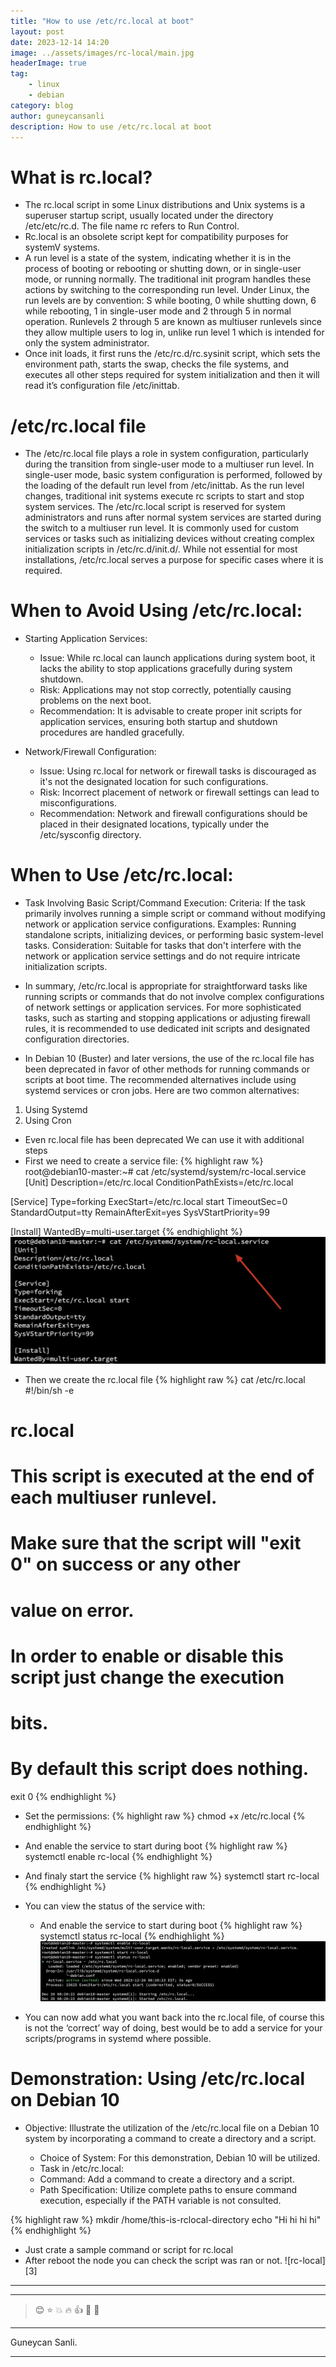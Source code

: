 ```yaml
---
title: "How to use /etc/rc.local at boot"
layout: post
date: 2023-12-14 14:20
image: ../assets/images/rc-local/main.jpg
headerImage: true
tag:
    - linux
    - debian
category: blog
author: guneycansanli
description: How to use /etc/rc.local at boot
---
```


# What is rc.local?

- The rc.local script in some Linux distributions and Unix systems is a superuser startup script, usually located under the directory /etc/etc/rc.d. The file name rc refers to Run Control.
- Rc.local is an obsolete script kept for compatibility purposes for systemV systems.
- A run level is a state of the system, indicating whether it is in the process of booting or rebooting or shutting down, or in single-user mode, or running normally.  The traditional init program handles these actions by switching to the corresponding run level.  Under Linux, the run levels are by convention: S while booting, 0 while shutting down, 6 while rebooting, 1 in single-user mode and 2 through 5 in normal operation.  Runlevels 2 through 5 are known as multiuser runlevels since they allow multiple users to log in, unlike run level 1 which is intended for only the system administrator.
- Once init loads, it first runs the /etc/rc.d/rc.sysinit script, which sets the environment path, starts the swap, checks the file systems, and executes all other steps required for system initialization and then it will read it’s configuration file /etc/inittab.

# /etc/rc.local file

- The /etc/rc.local file plays a role in system configuration, particularly during the transition from single-user mode to a multiuser run level. In single-user mode, basic system configuration is performed, followed by the loading of the default run level from /etc/inittab. As the run level changes, traditional init systems execute rc scripts to start and stop system services. The /etc/rc.local script is reserved for system administrators and runs after normal system services are started during the switch to a multiuser run level. It is commonly used for custom services or tasks such as initializing devices without creating complex initialization scripts in /etc/rc.d/init.d/. While not essential for most installations, /etc/rc.local serves a purpose for specific cases where it is required.

# When to Avoid Using /etc/rc.local:

- Starting Application Services:

  - Issue: While rc.local can launch applications during system boot, it lacks the ability to stop applications gracefully during system shutdown.
  - Risk: Applications may not stop correctly, potentially causing problems on the next boot.
  - Recommendation: It is advisable to create proper init scripts for application services, ensuring both startup and shutdown procedures are handled gracefully.

- Network/Firewall Configuration:

  - Issue: Using rc.local for network or firewall tasks is discouraged as it's not the designated location for such configurations.
  - Risk: Incorrect placement of network or firewall settings can lead to misconfigurations.
  - Recommendation: Network and firewall configurations should be placed in their designated locations, typically under the /etc/sysconfig directory.

# When to Use /etc/rc.local:

- Task Involving Basic Script/Command Execution:
Criteria: If the task primarily involves running a simple script or command without modifying network or application service configurations.
Examples: Running standalone scripts, initializing devices, or performing basic system-level tasks.
Consideration: Suitable for tasks that don't interfere with the network or application service settings and do not require intricate initialization scripts.
- In summary, /etc/rc.local is appropriate for straightforward tasks like running scripts or commands that do not involve complex configurations of network settings or application services. For more sophisticated tasks, such as starting and stopping applications or adjusting firewall rules, it is recommended to use dedicated init scripts and designated configuration directories.

- In Debian 10 (Buster) and later versions, the use of the rc.local file has been deprecated in favor of other methods for running commands or scripts at boot time. The recommended alternatives include using systemd services or cron jobs. Here are two common alternatives:
1. Using Systemd
2. Using Cron

- Even rc.local file has been deprecated We can use it with additional steps
- First we need to create a service file:
{% highlight raw %}
root@debian10-master:~# cat /etc/systemd/system/rc-local.service
[Unit]
Description=/etc/rc.local
ConditionPathExists=/etc/rc.local

[Service]
Type=forking
ExecStart=/etc/rc.local start
TimeoutSec=0
StandardOutput=tty
RemainAfterExit=yes
SysVStartPriority=99

[Install]
WantedBy=multi-user.target
{% endhighlight %}
![rc-local][1]


- Then we create the rc.local file
{% highlight raw %}
cat /etc/rc.local
#!/bin/sh -e
#
# rc.local
#
# This script is executed at the end of each multiuser runlevel.
# Make sure that the script will "exit 0" on success or any other
# value on error.
#
# In order to enable or disable this script just change the execution
# bits.
#
# By default this script does nothing.
 
exit 0
{% endhighlight %}

- Set the permissions:
{% highlight raw %}
chmod +x /etc/rc.local
{% endhighlight %}
- And enable the service to start during boot
{% highlight raw %}
systemctl enable rc-local
{% endhighlight %}
- And finaly start the service
{% highlight raw %}
systemctl start rc-local
{% endhighlight %}
- You can view the status of the service with:
  - And enable the service to start during boot
{% highlight raw %}
systemctl status rc-local
{% endhighlight %}
![rc-local][2]

- You can now add what you want back into the rc.local file, of course this is not the ‘correct’ way of doing, best would be to add a service for your scripts/programs in systemd where possible.


# Demonstration: Using /etc/rc.local on Debian 10

- Objective: Illustrate the utilization of the /etc/rc.local file on a Debian 10 system by incorporating a command to create a directory and a script.

  - Choice of System: For this demonstration, Debian 10 will be utilized.
  - Task in /etc/rc.local:
  - Command: Add a command to create a directory and a script.
  - Path Specification: Utilize complete paths to ensure command execution, especially if the PATH variable is not consulted.

{% highlight raw %}
mkdir /home/this-is-rclocal-directory
echo "Hi hi hi hi"
{% endhighlight %}

- Just crate a sample command or script for rc.local
- After reboot the node you can check the script was ran or not.
![rc-local][3]

---
---

> :blush: :star: :boom: :fire: :+1: :eyes: :metal:

---

Guneycan Sanli.

---

[1]: ../assets/images/rc-local/rc-local1.jpg
[2]: ../assets/images/rc-local/rc-local2.jpg
[2]: ../assets/images/rc-local/rc-local3.jpg

